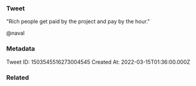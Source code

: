 ### Tweet
"Rich people get paid by the project and pay by the hour." 

@naval

### Metadata
Tweet ID: 1503545516273004545
Created At: 2022-03-15T01:36:00.000Z

### Related


